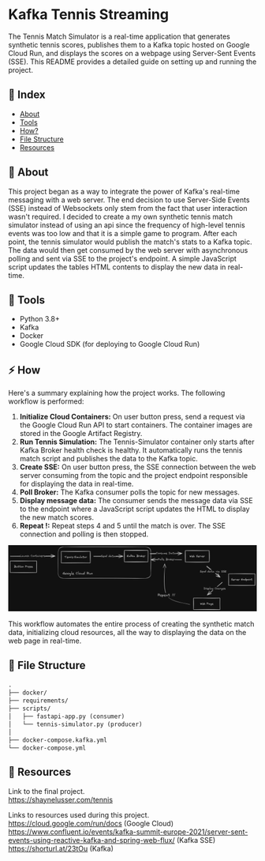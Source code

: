 # Kafka Tennis Streaming
The Tennis Match Simulator is a real-time application that generates synthetic tennis scores, publishes them to a Kafka topic hosted on Google Cloud Run, and displays the scores on a webpage using Server-Sent Events (SSE). This README provides a detailed guide on setting up and running the project.

## :ledger: Index

- [About](#beginner-about)
- [Tools](#tools)
- [How?](#zap-how)
- [File Structure](#file_folder-file-structure)
- [Resources](#page_facing_up-resources)

##  :beginner: About
This project began as a way to integrate the power of Kafka's real-time messaging with a web server. The end decision to use Server-Side Events (SSE) instead of Websockets only stem from the fact that user interaction wasn't required. I decided to create a my own synthetic tennis match simulator instead of using an api since the frequency of high-level tennis events was too low and that it is a simple game to program. After each point, the tennis simulator would publish the match's stats to a Kafka topic. The data would then get consumed by the web server with asynchronous polling and sent via SSE to the project's endpoint. A simple JavaScript script updates the tables HTML contents to display the new data in real-time.

##  :toolbox: Tools
- Python 3.8+
- Kafka
- Docker
- Google Cloud SDK (for deploying to Google Cloud Run)

## :zap: How
Here's a summary explaining how the project works.
The following workflow is performed:

1. **Initialize Cloud Containers:** On user button press, send a request via the Google Cloud Run API to start containers. The container images are stored in the Google Artifact Registry.
2. **Run Tennis Simulation:** The Tennis-Simulator container only starts after Kafka Broker health check is healthy. It automatically runs the tennis match script and publishes the data to the Kafka topic.
3. **Create SSE:** On user button press, the SSE connection between the web server consuming from the topic and the project endpoint responsible for displaying the data in real-time.
4. **Poll Broker:** The Kafka consumer polls the topic for new messages.
5. **Display message data:** The consumer sends the message data via SSE to the endpoint where a JavaScript script updates the HTML to display the new match scores.
6. **Repeat !:** Repeat steps 4 and 5 until the match is over. The SSE connection and polling is then stopped.

![Diagram](images/3x.png)

This workflow automates the entire process of creating the synthetic match data, initializing cloud resources, all the way to displaying the data on the web page in real-time.


##  :file_folder: File Structure

```
.
├── docker/
├── requirements/
├── scripts/
│   ├── fastapi-app.py (consumer)
│   └── tennis-simulator.py (producer)
│
├── docker-compose.kafka.yml
└── docker-compose.yml
```

##  :page_facing_up: Resources
Link to the final project.\
https://shaynelusser.com/tennis

Links to resources used during this project.
https://cloud.google.com/run/docs (Google Cloud)\
https://www.confluent.io/events/kafka-summit-europe-2021/server-sent-events-using-reactive-kafka-and-spring-web-flux/ (Kafka SSE)\
https://shorturl.at/23tOu (Kafka)